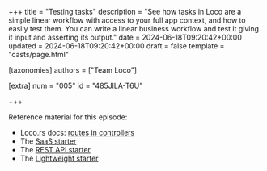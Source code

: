 +++
title = "Testing tasks"
description = "See how tasks in Loco are a simple linear workflow with access to your full app context, and how to easily test them. You can write a linear business workflow and test it giving it input and asserting its output."
date = 2024-06-18T09:20:42+00:00
updated = 2024-06-18T09:20:42+00:00
draft = false
template = "casts/page.html"

[taxonomies]
authors = ["Team Loco"]

[extra]
num = "005"
id = "485JlLA-T6U"

+++

Reference material for this episode:

* Loco.rs docs: [routes in controllers](https://loco.rs/docs/the-app/task/)
* The [SaaS starter](https://loco.rs/docs/starters/saas/)
* The [REST API starter](https://loco.rs/docs/starters/rest-api/)
* The [Lightweight starter](https://loco.rs/docs/starters/service/)
